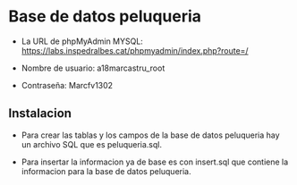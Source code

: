 # Base de datos peluqueria
- La URL de phpMyAdmin MYSQL: https://labs.inspedralbes.cat/phpmyadmin/index.php?route=/

- Nombre de usuario: a18marcastru_root
- Contraseña: Marcfv1302

## Instalacion
- Para crear las tablas y los campos de la base de datos peluqueria hay un archivo SQL que es peluqueria.sql.

- Para insertar la informacion ya de base es con insert.sql que contiene la informacion para la base de datos peluqueria.